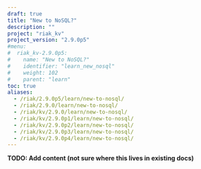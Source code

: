 ```yaml
---
draft: true
title: "New to NoSQL?"
description: ""
project: "riak_kv"
project_version: "2.9.0p5"
#menu:
#  riak_kv-2.9.0p5:
#    name: "New to NoSQL?"
#    identifier: "learn_new_nosql"
#    weight: 102
#    parent: "learn"
toc: true
aliases:
  - /riak/2.9.0p5/learn/new-to-nosql/
  - /riak/2.9.0/learn/new-to-nosql/
  - /riak/kv/2.9.0/learn/new-to-nosql/
  - /riak/kv/2.9.0p1/learn/new-to-nosql/
  - /riak/kv/2.9.0p2/learn/new-to-nosql/
  - /riak/kv/2.9.0p3/learn/new-to-nosql/
  - /riak/kv/2.9.0p4/learn/new-to-nosql/
---
```



**TODO: Add content (not sure where this lives in existing docs)**
